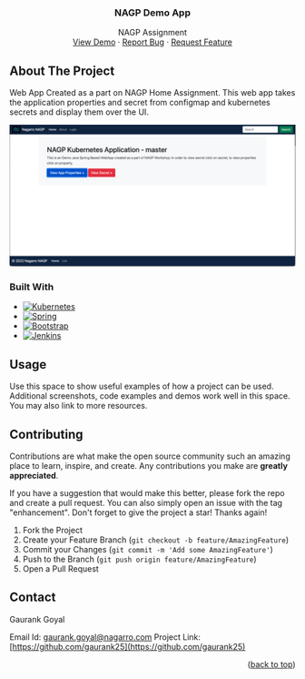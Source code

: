 
<div align="center">

<h3 align="center">NAGP Demo App</h3>

  <p align="center">
    NAGP Assignment
    <br />
    <a href="https://github.com/github_username/repo_name">View Demo</a>
    ·
    <a href="https://github.com/gaurank25/app_gaurankgoyal/issues">Report Bug</a>
    ·
    <a href="https://github.com/gaurank25/app_gaurankgoyal/issues">Request Feature</a>
  </p>
</div>




<!-- ABOUT THE PROJECT -->
## About The Project

Web App Created as a part on NAGP Home Assignment. This web app takes the application properties and secret from configmap and kubernetes secrets and display them over the UI.

[![Product Name Screen Shot][product-screenshot]](https://example.com)


### Built With

* [![Kubernetes][kubernetes]][kubernetes-url]
* [![Spring][spring.mvc]][Spring-url]
* [![Bootstrap][Bootstrap.com]][Bootstrap-url]
* [![Jenkins][Jenkins]][Jenkins-url]





<!-- USAGE EXAMPLES -->
## Usage

Use this space to show useful examples of how a project can be used. Additional screenshots, code examples and demos work well in this space. You may also link to more resources.



<!-- CONTRIBUTING -->
## Contributing

Contributions are what make the open source community such an amazing place to learn, inspire, and create. Any contributions you make are **greatly appreciated**.

If you have a suggestion that would make this better, please fork the repo and create a pull request. You can also simply open an issue with the tag "enhancement".
Don't forget to give the project a star! Thanks again!

1. Fork the Project
2. Create your Feature Branch (`git checkout -b feature/AmazingFeature`)
3. Commit your Changes (`git commit -m 'Add some AmazingFeature'`)
4. Push to the Branch (`git push origin feature/AmazingFeature`)
5. Open a Pull Request



<!-- CONTACT -->
## Contact
Gaurank Goyal

Email Id: gaurank.goyal@nagarro.com
Project Link: [https://github.com/gaurank25](https://github.com/gaurank25)

<p align="right">(<a href="#readme-top">back to top</a>)</p>



<!-- MARKDOWN LINKS & IMAGES -->
<!-- https://www.markdownguide.org/basic-syntax/#reference-style-links -->
[product-screenshot]: images/Screenshot.png
[kubernetes]: https://img.shields.io/badge/Kubernetes-000000?style=for-the-badge&logo=kubernetes&logoColor=white
[kubernetes-url]: https://kubernetes.io/docs/home/
[spring.mvc]: https://img.shields.io/badge/Spring-20232A?style=for-the-badge&logo=spring&logoColor=61DAFB
[Spring-url]: https://spring.io/
[Bootstrap.com]: https://img.shields.io/badge/Bootstrap-563D7C?style=for-the-badge&logo=bootstrap&logoColor=white
[Bootstrap-url]: https://getbootstrap.com
[Jenkins]: https://img.shields.io/badge/Jenkins-0769AD?style=for-the-badge&logo=jenkins&logoColor=white
[Jenkins-url]: https://www.jenkins.io/